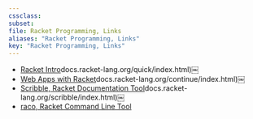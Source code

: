 ```yaml
---
cssclass:
subset:
file: Racket Programming, Links
aliases: "Racket Programming, Links"
key: "Racket Programming, Links"
---
```


-  [Racket Intro](https://docs.racket-lang.org/quick/index.html)docs.racket-lang.org/quick/index.html)￼
-  [Web Apps with Racket](https://docs.racket-lang.org/continue/index.html)docs.racket-lang.org/continue/index.html)￼
-  [Scribble, Racket Documentation Tool](https://docs.racket-lang.org/scribble/index.html)docs.racket-lang.org/scribble/index.html)￼
-  [raco, Racket Command Line Tool]()